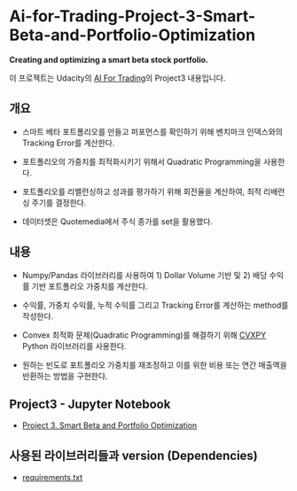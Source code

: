 # Ai-for-Trading-Project-3-Smart-Beta-and-Portfolio-Optimization

**Creating and optimizing a smart beta stock portfolio.**

이 프로젝트는 Udacity의 [AI For Trading](https://www.udacity.com/course/ai-for-trading--nd880)의 Project3 내용입니다.

## 개요
* 스마트 베타 포트폴리오를 만들고 퍼포먼스를 확인하기 위해 벤치마크 인덱스와의 Tracking Error를 계산한다.

* 포트폴리오의 가중치를 최적화시키기 위해서 Quadratic Programming을 사용한다.

* 포트폴리오를 리밸런싱하고 성과를 평가하기 위해 회전율을 계산하여, 최적 리배런싱 주기를 결정한다.

* 데이터셋은 Quotemedia에서 주식 종가를 set을 활용했다.

## 내용
* Numpy/Pandas 라이브러리를 사용하여 1) Dollar Volume 기반 및 2) 배당 수익률 기반 포트폴리오 가중치를 계산한다.

* 수익률, 가중치 수익률, 누적 수익률 그리고 Tracking Error를 계산하는 method를 작성한다.

* Convex 최적화 문제(Quadratic Programming)를 해결하기 위해 [CVXPY](http://www.cvxpy.org/) Python 라이브러리를 사용한다.

* 원하는 빈도로 포트폴리오 가중치를 재조정하고 이를 위한 비용 또는 연간 매출액을 반환하는 방법을 구현한다.

## Project3 - Jupyter Notebook
* [Project 3. Smart Beta and Portfolio Optimization](https://nbviewer.jupyter.org/gist/Hwanyy/6d51edd37a365d025df883d0ef8a4a27)

## 사용된 라이브러리들과 version (Dependencies)
* [requirements.txt]()
